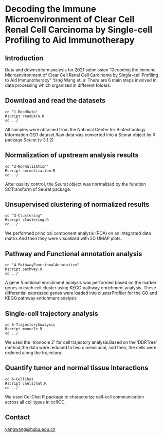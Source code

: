 # Decoding the Immune Microenvironment of Clear Cell Renal Cell Carcinoma by Single-cell Profiling to Aid Immunotherapy

## Introduction
Data and downstream analysis for 2021 submission "Decoding the Immune Microenvironment of Clear Cell Renal Cell Carcinoma by Single-cell Profiling to Aid Immunotherapy" Yang Wang et. al
There are 6 main steps involved in data processing which organized in different folders.

## Download and read the datasets
```
cd "1-ReadData"
Rscript readDATA.R
cd ../
```
All samples were obtained from the National Center for Biotechnology Information GEO dataset.Raw data was converted into a Seurat object by R package Seurat (v 3.1.2)

## Normalization of upstream analysis results
```
cd "2-Normalization"
Rscript normalization.R 
cd ../
```
After quality control, the Seurat object was normalized by the function SCTransform of Seurat package.

## Unsupervised clustering of normalized results
```
cd "3-Clustering"
Rscript clustering.R 
cd ../
```
We performed principal component analysis (PCA) on an integrated data matrix.And then they were visualized with 2D UMAP plots.


## Pathway and Functional annotation analysis
```
cd "4-PathwayFunctionalAnnotation"
Rscript pathway.R 
cd ../
```
A gene functional enrichment analysis was performed based on the marker genes in each cell cluster using KEGG pathway enrichment analysis. These differential expressed genes were loaded into clusterProfiler for the GO and KEGG pathway enrichment analysis

## Single-cell trajectory analysis
```
cd 5-TrajectoryAnalysis
Rscript monocle.R 
cd ../
```
We used the 'monocle 2' for cell trajectory analysis.Based on the ‘DDRTree’ method,the data were reduced to two dimensional, and then, the cells were ordered along the trajectory.

## Quantify tumor and normal tissue interactions
```
cd 6-CellChat
Rscript chellchat.R 
cd ../
```
We used CellChat R package to characterize cell-cell communication across all cell types in ccRCC.

## Contact
yangwang@hubu.edu.cn
